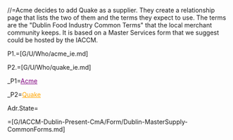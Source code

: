 //=Acme decides to add Quake as a supplier.  They create a relationship page that lists the two of them and the terms they expect to use. The terms are the "Dublin Food Industry Common Terms" that the local merchant community keeps.  It is based on a Master Services form that we suggest could be hosted by the IACCM.

P1.=[G/U/Who/acme_ie.md]

P2.=[G/U/Who/quake_ie.md]

_P1=<a href="#MSA.Annex.Def.Company.Sec" style="color:purple">Acme</a>

_P2=<a href="#MSA.Annex.Def.Supplier.Sec" style="color:orange">Quake</a>

Adr.State=</i>

=[G/IACCM-Dublin-Present-CmA/Form/Dublin-MasterSupply-CommonForms.md]
